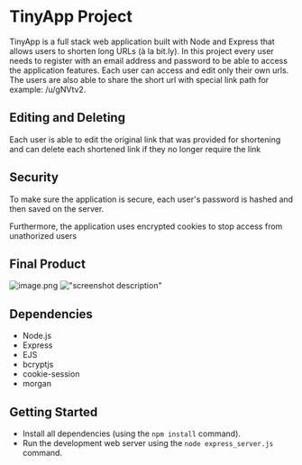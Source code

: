 # TinyApp Project

TinyApp is a full stack web application built with Node and Express that allows users to shorten long URLs (à la bit.ly).
In this project every user needs to register with an email address and password to be able to access the application features. Each user can access and edit only their own urls. The users are also able to share the short url with special link path for example: /u/gNVtv2.

## Editing and Deleting

Each user is able to edit the original link that was provided for shortening and can delete each shortened link if they no longer require the link

## Security

To make sure the application is secure, each user's password is hashed and then saved on the server.

Furthermore, the application uses encrypted cookies to stop access from unathorized users

## Final Product

![image.png](#)
!["screenshot description"](#)

## Dependencies

- Node.js
- Express
- EJS
- bcryptjs
- cookie-session
- morgan

## Getting Started

- Install all dependencies (using the `npm install` command).
- Run the development web server using the `node express_server.js` command.